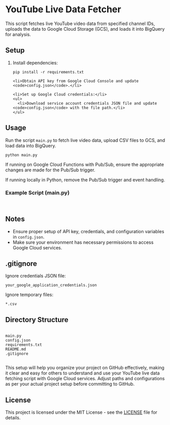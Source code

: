 <!DOCTYPE html>
<html lang="en">
<head>
  <meta charset="UTF-8">
  <meta name="viewport" content="width=device-width, initial-scale=1.0">
  <title>YouTube Live Data Fetcher</title>
</head>
<body>
  <h1>YouTube Live Data Fetcher</h1>

  <p>This script fetches live YouTube video data from specified channel IDs, uploads the data to Google Cloud Storage (GCS), and loads it into BigQuery for analysis.</p>

  <h2>Setup</h2>

  <ol>
    <li>Install dependencies:</li>
    <pre><code>pip install -r requirements.txt</code></pre>

    <li>Obtain API key from Google Cloud Console and update <code>config.json</code>.</li>

    <li>Set up Google Cloud credentials:</li>
    <ul>
      <li>Download service account credentials JSON file and update <code>config.json</code> with the file path.</li>
    </ul>
  </ol>

  <h2>Usage</h2>

  <p>Run the script <code>main.py</code> to fetch live video data, upload CSV files to GCS, and load data into BigQuery.</p>

  <pre><code>python main.py</code></pre>

  <p>If running on Google Cloud Functions with Pub/Sub, ensure the appropriate changes are made for the Pub/Sub trigger.</p>

  <p>If running locally in Python, remove the Pub/Sub trigger and event handling.</p>

  <h3>Example Script (main.py)</h3>

  <pre><code> <!-- Your Python script content here --> </code></pre>

  <h2>Notes</h2>

  <ul>
    <li>Ensure proper setup of API key, credentials, and configuration variables in <code>config.json</code>.</li>
    <li>Make sure your environment has necessary permissions to access Google Cloud services.</li>
  </ul>

  <h2>.gitignore</h2>

  <p>Ignore credentials JSON file:</p>

  <pre><code>your_google_application_credentials.json</code></pre>

  <p>Ignore temporary files:</p>

  <pre><code>*.csv</code></pre>

  <h2>Directory Structure</h2>

  <pre><code>
main.py
config.json
requirements.txt
README.md
.gitignore
  </code></pre>

  <p>This setup will help you organize your project on GitHub effectively, making it clear and easy for others to understand and use your YouTube live data fetching script with Google Cloud services. Adjust paths and configurations as per your actual project setup before committing to GitHub.</p>

  <h2>License</h2>

  <p>This project is licensed under the MIT License - see the <a href="LICENSE">LICENSE</a> file for details.</p>

</body>
</html>
